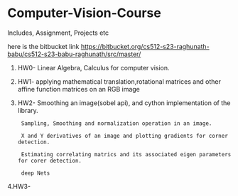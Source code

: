 # Computer-Vision-Course
Includes, Assignment, Projects etc


here is the bitbucket link
https://bitbucket.org/cs512-s23-raghunath-babu/cs512-s23-babu-raghunath/src/master/

1. HW0- Linear Algebra, Calculus for computer vision.
2. HW1- applying mathematical translation,rotational matrices and other affine function matrices on an RGB image
3. HW2- Smoothing an image(sobel api), and cython implementation of the library.
   
        Sampling, Smoothing and normalization operation in an image.
   
        X and Y derivatives of an image and plotting gradients for corner detection.
   
        Estimating correlating matrics and its associated eigen parameters for corer detection.
   
        deep Nets
4.HW3- 
